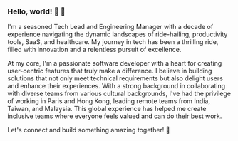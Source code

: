 ### Hello, world! 🌟 👋

I'm a seasoned Tech Lead and Engineering Manager with a decade of experience navigating the dynamic landscapes of ride-hailing, productivity tools, SaaS, and healthcare. My journey in tech has been a thrilling ride, filled with innovation and a relentless pursuit of excellence.

At my core, I'm a passionate software developer with a heart for creating user-centric features that truly make a difference. I believe in building solutions that not only meet technical requirements but also delight users and enhance their experiences.
With a strong background in collaborating with diverse teams from various cultural backgrounds, I've had the privilege of working in Paris and Hong Kong, leading remote teams from India, Taiwan, and Malaysia. This global experience has helped me create inclusive teams where everyone feels valued and can do their best work.

Let's connect and build something amazing together! 🤝
